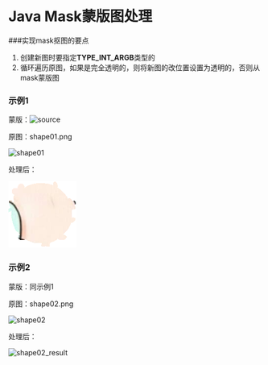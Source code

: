 # Java Mask蒙版图处理

###实现mask抠图的要点

1. 创建新图时要指定**TYPE_INT_ARGB**类型的
2. 循环遍历原图，如果是完全透明的，则将新图的改位置设置为透明的，否则从mask蒙版图

### 示例1

蒙版：![source](/Users/cmlanche/sourcetree/java-mask/java-mask/resources/source.jpg)



原图：shape01.png

![shape01](/Users/cmlanche/sourcetree/java-mask/java-mask/resources/shape01.png)

处理后：

![shape01](https://github.com/cmlanche/java-mask/blob/master/shape01_result.png)

### 示例2

蒙版：同示例1

原图：shape02.png

![shape02](/Users/cmlanche/sourcetree/java-mask/java-mask/resources/shape02.png)

处理后：

![shape02_result](/Users/cmlanche/sourcetree/java-mask/shape02_result.png)